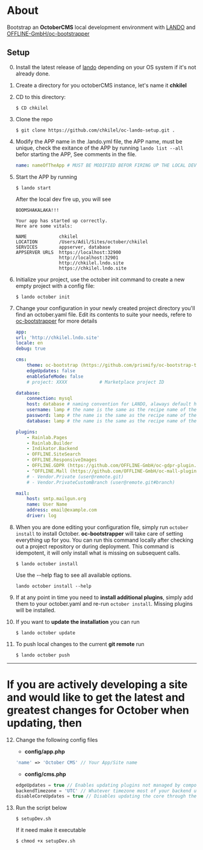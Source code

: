 # About
Bootstrap an **OctoberCMS** local development environment with [LANDO](https://docs.devwithlando.io/) and [OFFLINE-GmbH/oc-bootstrapper](https://github.com/OFFLINE-GmbH/oc-bootstrapper)


## Setup

0. Install the latest release of [lando](https://github.com/lando/lando/releases) depending on your OS system if it's not already done.

1. Create a directory for you octoberCMS instance, let's name it **chkilel**

2. CD to this directory: 
    ```
    $ CD chkilel
    ```
3. Clone the repo
    ```
    $ git clone https://github.com/chkilel/oc-lando-setup.git .
    ```

4. Modify the APP name in the .lando.yml file, the APP name, must be unique, check the exitance of the APP by running `lando list --all` befor starting the APP, See comments in the file.
    ```yaml
    name: nameOfTheApp # MUST BE MODIFIED BEFOR FIRING UP THE LOCAL DEV ENVIRONMENT
    ```

5. Start the APP by running
    ```
    $ lando start
    ```
    After the local dev fire up, you will see
    ```
    BOOMSHAKALAKA!!!

    Your app has started up correctly.
    Here are some vitals:

    NAME            chkilel                           
    LOCATION        /Users/Adil/Sites/october/chkilel 
    SERVICES        appserver, database               
    APPSERVER URLS  https://localhost:32900           
                    http://localhost:32901            
                    http://chkilel.lndo.site          
                    https://chkilel.lndo.site
    ```        


6. Initialize your project, use the october init command to create a new empty project with a config file:
    ```
    $ lando october init
    ```

7. Change your configuration in your newly created project directory you'll find an october.yaml file. Edit its contents to suite your needs, refere to [oc-bootstrapper](https://github.com/OFFLINE-GmbH/oc-bootstrapper) for more details
    ```yaml
    app:
    url: 'http://chkilel.lndo.site'
    locale: en
    debug: true

    cms:
        theme: oc-bootstrap (https://github.com/prismify/oc-bootstrap-theme.git)
        edgeUpdates: false
        enableSafeMode: false
        # project: XXXX            # Marketplace project ID

    database:
        connection: mysql
        host: database # naming convention for LANDO, alaways default host is database
        username: lamp # the name is the same as the recipe name of the .lando.yml file
        password: lamp # the name is the same as the recipe name of the .lando.yml file
        database: lamp # the name is the same as the recipe name of the .lando.yml file

    plugins:
        - Rainlab.Pages
        - Rainlab.Builder
        - Indikator.Backend
        - OFFLINE.SiteSearch
        - OFFLINE.ResponsiveImages
        - OFFLINE.GDPR (https://github.com/OFFLINE-GmbH/oc-gdpr-plugin.git)
        - ^OFFLINE.Mall (https://github.com/OFFLINE-GmbH/oc-mall-plugin.git#develop)
        # - Vendor.Private (user@remote.git)
        # - Vendor.PrivateCustomBranch (user@remote.git#branch)

    mail:
        host: smtp.mailgun.org
        name: User Name
        address: email@example.com
        driver: log
    ```

8. When you are done editing your configuration file, simply run `october install` to install October. **oc-bootstrapper** will take care of setting everything up for you. You can run this command locally after checking out a project repository or during deployment.
This command is idempotent, it will only install what is missing on subsequent calls.
    ```
    $ lando october install
    ```
    Use the --help flag to see all available options.

    ```
    lando october install --help
    ````

9. If at any point in time you need to **install additional plugins**, simply add them to your october.yaml and re-run `october install`. Missing plugins will be installed.

10. If you want to **update the installation** you can run
    ```
    $ lando october update
    ```

11. To push local changes to the current **git remote** run
    ```
    $ lando october push
    ```

***
# If you are actively developing a site and would like to get the latest and greatest changes for October when updating, then

12. Change the following config files

    - **config/app.php**
     ``` php
     'name' => 'October CMS' // Your App/Site name
     ```

    - **config/cms.php**
    ```php
    edgeUpdates = true // Enables updating plugins not managed by composer to their edge (develop) versions
    backendTimezone = 'UTC' // Whatever timezone most of your backend users will find useful as a default
    disableCoreUpdates = true // Disables updating the core through the backend interface, this should be managed by composer only
    ```

12. Run the script below 
    ```shell
    $ setupDev.sh
    ```
    If it need make it executable
    ```shell
    $ chmod +x setupDev.sh
    ```
    